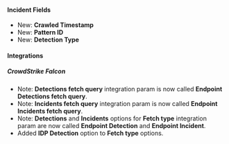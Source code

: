 #### Incident Fields

- New: **Crawled Timestamp**
- New: **Pattern ID**
- New: **Detection Type**
#### Integrations

##### CrowdStrike Falcon
- Note: **Detections fetch query** integration param is now called **Endpoint Detections fetch query**.
- Note: **Incidents fetch query** integration param is now called **Endpoint Incidents fetch query**.
- Note: **Detections** and **Incidents** options for **Fetch type** integration param are now called  **Endpoint Detection** and **Endpoint Incident**.
- Added **IDP Detection** option to **Fetch type** options.